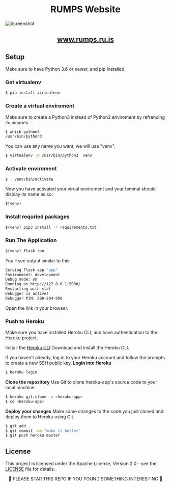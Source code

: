 <h1 align="center">
RUMPS Website
</h1>

<img src="https://user-images.githubusercontent.com/9976294/72295576-c7c34180-364f-11ea-8cc7-3ced8c263b76.jpg" alt="Screenshot" align="center"/>

<h2 align="center">
<a href="http://www.rumps.ru.is">www.rumps.ru.is</a>
</h2>


## Setup

Make sure to have Python 3.6 or newer, and pip installed.

### Get virtualenv

```bash
$ pip install virtualenv
```

### Create a virtual enviroment

Make sure to create a Python3 instead of Python2 enviroment by refrencing its binaries.
```bash
$ which python3
/usr/bin/python3
```

You can use any name you want, we will use "venv".
```bash
$ virtualenv -p /usr/bin/python3  venv
```

### Activate enviroment

```bash
$ . venv/bin/activate
```

Now you have activated your virual enviroment and your teminal should display its name as so:
```bash
$(venv)
```

### Install requried packages
```bash
$(venv) pip3 install -r requirements.txt  
```

### Run The Application

```bash
$(venv) flask run
```

You’ll see output similar to this:

```bash
Serving Flask app "app"
Environment: development
Debug mode: on
Running on http://127.0.0.1:5000/
Restarting with stat
Debugger is active!
Debugger PIN: 298-204-950
```

Open the link in your browser.

### Push to Heroku
Make sure you have installed Heroku CLI, and have authentication to the Heroku project.

Install the [Heroku CLI](https://devcenter.heroku.com/articles/heroku-command-line)
Download and install the Heroku CLI.

If you haven't already, log in to your Heroku account and follow the prompts to create a new SSH public key.
**Login into Heroku**
```bash
$ heroku login
```

**Clone the repository**
Use Git to clone heroku-app's source code to your local machine.


```bash
$ heroku git:clone -a <heroku-app>
$ cd <heroku-app>
```

**Deploy your changes**
Make some changes to the code you just cloned and deploy them to Heroku using Git.

```bash
$ git add .
$ git commit -am "make it better"
$ git push heroku master
```

## License
This project is licensed under the Apache License, Version 2.0 - see the [LICENSE](LICENSE) file for details.

<p align="center">
🌟 PLEASE STAR THIS REPO IF YOU FOUND SOMETHING INTERESTING 🌟
</p>
